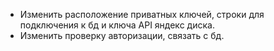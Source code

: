 * Изменить расположение приватных ключей, строки для подключения к бд и ключа API яндекс диска.
* Изменить проверку авторизации, связать с бд.